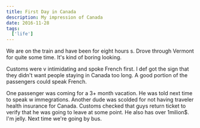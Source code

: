 ```yaml
---
title: First Day in Canada
description: My impression of Canada
date: 2016-11-28
tags:
  ['life']
---
```

We are on the train and have been for eight hours s. Drove through Vermont for quite some time. It's kind of boring looking.

Customs were v intimidating and spoke French first. I def got the sign that they didn't want people staying in Canada too long. A good portion of the passengers could speak French. 

One passenger was coming for a 3+ month vacation. He was told next time to speak w immegrations. Another dude was scolded for not having traveler health insurance for Canada. Customs checked that guys return ticket to verify that he was going to leave at some point. He also has over 1milion$. I'm jelly.
Next time we're going by bus.